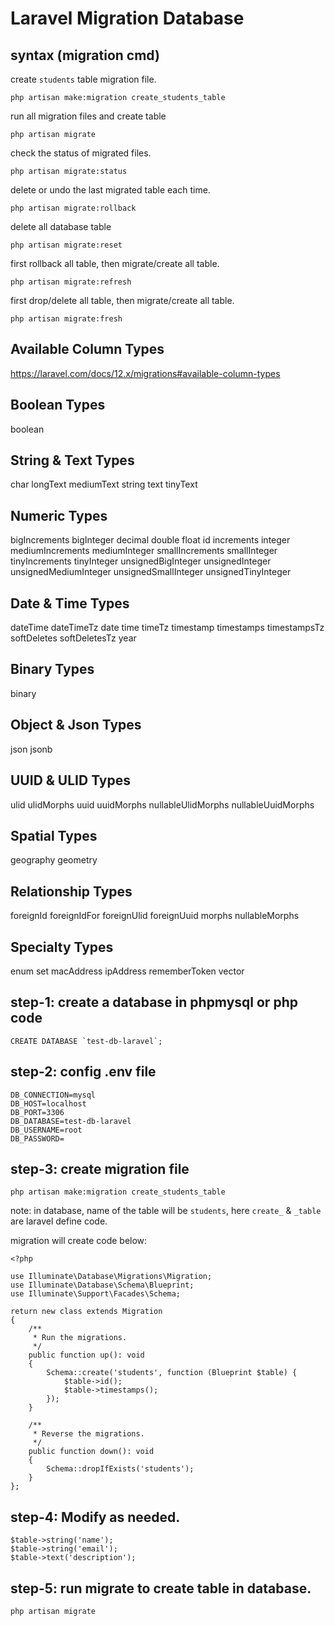# Laravel Migration Database
## syntax (migration cmd)
create `students` table migration file.
```
php artisan make:migration create_students_table
```
run all migration files and create table
```
php artisan migrate
```
check the status of migrated files.
```
php artisan migrate:status
```
delete or undo the last migrated table each time.
```
php artisan migrate:rollback
```
delete all database table
```
php artisan migrate:reset
```
first rollback all table, then migrate/create all table.
```
php artisan migrate:refresh
```
first drop/delete all table, then migrate/create all table.
```
php artisan migrate:fresh
```
## Available Column Types
https://laravel.com/docs/12.x/migrations#available-column-types

## Boolean Types
boolean

## String & Text Types
char
longText
mediumText
string
text
tinyText

## Numeric Types
bigIncrements
bigInteger
decimal
double
float
id
increments
integer
mediumIncrements
mediumInteger
smallIncrements
smallInteger
tinyIncrements
tinyInteger
unsignedBigInteger
unsignedInteger
unsignedMediumInteger
unsignedSmallInteger
unsignedTinyInteger

## Date & Time Types
dateTime
dateTimeTz
date
time
timeTz
timestamp
timestamps
timestampsTz
softDeletes
softDeletesTz
year

## Binary Types
binary

## Object & Json Types
json
jsonb

## UUID & ULID Types
ulid
ulidMorphs
uuid
uuidMorphs
nullableUlidMorphs
nullableUuidMorphs

## Spatial Types
geography
geometry

## Relationship Types
foreignId
foreignIdFor
foreignUlid
foreignUuid
morphs
nullableMorphs

## Specialty Types
enum
set
macAddress
ipAddress
rememberToken
vector












## step-1: create a database in phpmysql or php code
```
CREATE DATABASE `test-db-laravel`;
```

## step-2: config .env file
```
DB_CONNECTION=mysql
DB_HOST=localhost
DB_PORT=3306
DB_DATABASE=test-db-laravel
DB_USERNAME=root
DB_PASSWORD=
```

## step-3: create migration file
```
php artisan make:migration create_students_table
```
note: in database, name of the table will be `students`, here `create_` & `_table` are laravel define code.

migration will create code below:
```
<?php

use Illuminate\Database\Migrations\Migration;
use Illuminate\Database\Schema\Blueprint;
use Illuminate\Support\Facades\Schema;

return new class extends Migration
{
    /**
     * Run the migrations.
     */
    public function up(): void
    {
        Schema::create('students', function (Blueprint $table) {
            $table->id();
            $table->timestamps();
        });
    }

    /**
     * Reverse the migrations.
     */
    public function down(): void
    {
        Schema::dropIfExists('students');
    }
};
```

## step-4: Modify as needed.
```
$table->string('name');
$table->string('email');
$table->text('description');
```

## step-5: run migrate to create table in database.
```
php artisan migrate
```
